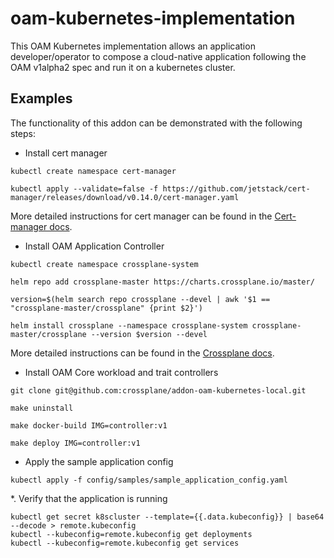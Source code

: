 # oam-kubernetes-implementation

This OAM Kubernetes implementation allows an application developer/operator to compose a cloud-native application following the
 OAM v1alpha2 spec and run it on a kubernetes cluster.  

## Examples

The functionality of this addon can be demonstrated with the following steps:

* Install cert manager
```
kubectl create namespace cert-manager

kubectl apply --validate=false -f https://github.com/jetstack/cert-manager/releases/download/v0.14.0/cert-manager.yaml
```
More detailed instructions for cert manager can be found in the [Cert-manager docs](https://cert-manager.io/docs/installation/kubernetes/).

* Install OAM Application Controller
```
kubectl create namespace crossplane-system

helm repo add crossplane-master https://charts.crossplane.io/master/

version=$(helm search repo crossplane --devel | awk '$1 == "crossplane-master/crossplane" {print $2}')

helm install crossplane --namespace crossplane-system crossplane-master/crossplane --version $version --devel
```

More detailed instructions can be found in the [Crossplane docs]( https://crossplane.io/docs/v0.8/install-crossplane.html).

* Install OAM Core workload and trait controllers

```
git clone git@github.com:crossplane/addon-oam-kubernetes-local.git

make uninstall

make docker-build IMG=controller:v1

make deploy IMG=controller:v1
```

* Apply the sample application config

```
kubectl apply -f config/samples/sample_application_config.yaml
```

*. Verify that the application is running

```
kubectl get secret k8scluster --template={{.data.kubeconfig}} | base64 --decode > remote.kubeconfig
kubectl --kubeconfig=remote.kubeconfig get deployments
kubectl --kubeconfig=remote.kubeconfig get services
```
